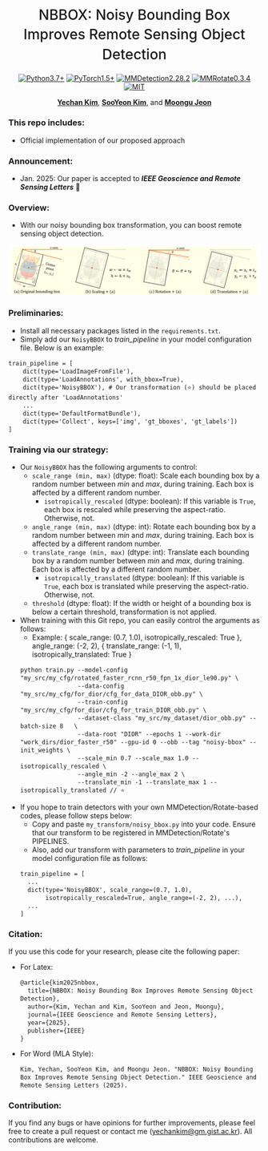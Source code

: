 <h1 align="center" style="font-weight: 500; line-height: 1.4;">
  NBBOX: Noisy Bounding Box Improves Remote Sensing Object Detection
</h1>

<p align="center">
  <a href="#"><img alt="Python3.7+" src="https://img.shields.io/badge/Python-3.7+-blue?logo=python&logoColor=white"></a>
  <a href="#"><img alt="PyTorch1.5+" src="https://img.shields.io/badge/PyTorch-1.5+-orange?logo=pytorch&logoColor=white"></a>
  <a href="#"><img alt="MMDetection2.28.2" src="https://img.shields.io/badge/MMDetection-2.28.2-red?logo=mmlab&logoColor=white"></a>
  <a href="#"><img alt="MMRotate0.3.4" src="https://img.shields.io/badge/MMRotate-0.3.4-hotpink?logo=mmlab&logoColor=white"></a>
  <a href="#"><img alt="MIT" src="https://img.shields.io/badge/License-MIT-green?logo=MIT"></a>
</p>

<p align="center">
  <b><a href="https://github.com/unique-chan">Yechan Kim</a></b>, 
  <b><a href="https://github.com/bluesooyeon">SooYeon Kim</a></b>, and 
  <b><a href="https://scholar.google.com/citations?user=zfngGSkAAAAJ&hl=ko">Moongu Jeon</a></b>
</p>

### This repo includes:
- Official implementation of our proposed approach

### Announcement:
- Jan. 2025: Our paper is accepted to ***IEEE Geoscience and Remote Sensing Letters*** 🎉

### Overview:
- With our noisy bounding box transformation, you can boost remote sensing object detection.
<p align="center">
    <img alt="Welcome" src="sample.png" />
</p>

### Preliminaries:
- Install all necessary packages listed in the `requirements.txt`. 
- Simply add our `NoisyBBOX` to *train_pipeline* in your model configuration file. Below is an example:
~~~python3
train_pipeline = [
    dict(type='LoadImageFromFile'),
    dict(type='LoadAnnotations', with_bbox=True),
    dict(type='NoisyBBOX'), # Our transformation (⭐) should be placed directly after 'LoadAnnotations'
    ...
    dict(type='DefaultFormatBundle'),
    dict(type='Collect', keys=['img', 'gt_bboxes', 'gt_labels'])
]
~~~

### Training via our strategy:
- Our `NoisyBBOX` has the following arguments to control:
  * `scale_range (min, max)` (dtype: float): Scale each bounding box by a random number between *min* and *max*, during training. Each box is affected by a different random number.
    * `isotropically_rescaled` (dtype: boolean): If this variable is `True`, each box is rescaled while preserving the aspect-ratio. Otherwise, not.
  * `angle_range (min, max)` (dtype: int): Rotate each bounding box by a random number between *min* and *max*, during training. Each box is affected by a different random number.
  * `translate_range (min, max)` (dtype: int): Translate each bounding box by a random number between *min* and *max*, during training. Each box is affected by a different random number.
    * `isotropically_translated` (dtype: boolean): If this variable is `True`, each box is translated while preserving the aspect-ratio. Otherwise, not.
  * `threshold` (dtype: float): If the width or height of a bounding box is below a certain threshold, transformation is not applied.
- When training with this Git repo, you can easily control the arguments as follows:
  * Example: { scale_range: (0.7, 1.0), isotropically_rescaled: True }, angle_range: (-2, 2), { translate_range: (-1, 1), isotropically_translated: True }
  ~~~
  python train.py --model-config "my_src/my_cfg/rotated_faster_rcnn_r50_fpn_1x_dior_le90.py" \
                  --data-config "my_src/my_cfg/for_dior/cfg_for_data_DIOR_obb.py" \
                  --train-config "my_src/my_cfg/for_dior/cfg_for_train_DIOR_obb.py" \
                  --dataset-class "my_src/my_dataset/dior_obb.py" --batch-size 8   \
                  --data-root "DIOR" --epochs 1 --work-dir "work_dirs/dior_faster_r50" --gpu-id 0 --obb --tag "noisy-bbox" --init_weights \
                  --scale_min 0.7 --scale_max 1.0 --isotropically_rescaled \
                  --angle_min -2 --angle_max 2 \
                  --translate_min -1 --translate_max 1 --isotropically_translated // ⭐
  ~~~
- If you hope to train detectors with your own MMDetection/Rotate-based codes, please follow steps below:
  - Copy and paste `my_transform/noisy_bbox.py` into your code. Ensure that our transform to be registered in MMDetection/Rotate's PIPELINES.
  - Also, add our transform with parameters to *train_pipeline* in your model configuration file as follows:
  ~~~python3
  train_pipeline = [
    ...
    dict(type='NoisyBBOX', scale_range=(0.7, 1.0), 
         isotropically_rescaled=True, angle_range=(-2, 2), ...),
    ...
  ]
  ~~~

### Citation:
If you use this code for your research, please cite the following paper:
- For Latex:
  ~~~ME
  @article{kim2025nbbox,
    title={NBBOX: Noisy Bounding Box Improves Remote Sensing Object Detection},
    author={Kim, Yechan and Kim, SooYeon and Jeon, Moongu},
    journal={IEEE Geoscience and Remote Sensing Letters},
    year={2025},
    publisher={IEEE}
  }
  ~~~

- For Word (MLA Style):
  ~~~ME
  Kim, Yechan, SooYeon Kim, and Moongu Jeon. "NBBOX: Noisy Bounding Box Improves Remote Sensing Object Detection." IEEE Geoscience and Remote Sensing Letters (2025).
  ~~~

### Contribution:
If you find any bugs or have opinions for further improvements, please feel free to create a pull request or contact me (yechankim@gm.gist.ac.kr). All contributions are welcome.
